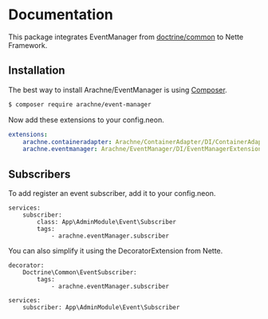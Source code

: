 Documentation
====

This package integrates EventManager from [doctrine/common](https://github.com/doctrine/common) to Nette Framework.

Installation
----

The best way to install Arachne/EventManager is using [Composer](http://getcomposer.org/).

```sh
$ composer require arachne/event-manager
```

Now add these extensions to your config.neon.

```yml
extensions:
    arachne.containeradapter: Arachne/ContainerAdapter/DI/ContainerAdapterExtension
    arachne.eventmanager: Arachne/EventManager/DI/EventManagerExtension
```

Subscribers
----

To add register an event subscriber, add it to your config.neon.

```
services:
    subscriber:
        class: App\AdminModule\Event\Subscriber
        tags:
            - arachne.eventManager.subscriber
```

You can also simplify it using the DecoratorExtension from Nette.

```
decorator:
    Doctrine\Common\EventSubscriber:
        tags:
            - arachne.eventManager.subscriber

services:
    subscriber: App\AdminModule\Event\Subscriber
```
